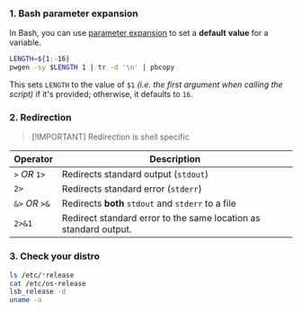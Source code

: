 ### 1. Bash parameter expansion

In Bash, you can use [parameter expansion](https://www.gnu.org/software/bash/manual/html_node/Shell-Parameter-Expansion.html) to set a **default** **value** for a variable. 

```bash
LENGTH=${1:-16}
pwgen -sy $LENGTH 1 | tr -d '\n' | pbcopy
```

This sets `LENGTH` to the value of `$1` *(i.e. the first argument when calling the script)* if it's provided; otherwise, it defaults to `16`.


### 2. Redirection

> [!IMPORTANT] Redirection is shell specific

| Operator       | Description                                                      |
| -------------- | ---------------------------------------------------------------- |
| `>` *OR* `1>`  | Redirects standard output (`stdout`)                             |
| `2>`           | Redirects standard error (`stderr`)                              |
| `&>` *OR* `>&` | Redirects **both** `stdout` and `stderr` to a file               |
| `2>&1`         | Redirect standard error to the same location as standard output. |

### 3. Check your distro

```sh
ls /etc/*release
cat /etc/os-release
lsb_release -d
uname -a
```